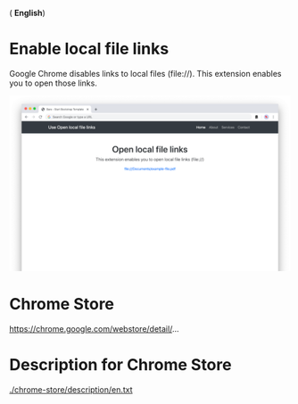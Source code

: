 ( **English**)

# Enable local file links
Google Chrome disables links to local files (file://).
This extension enables you to open those links.

<img src="chrome-store/screenshot.png" width="640px;">

# Chrome Store
https://chrome.google.com/webstore/detail/...


# Description for Chrome Store
[./chrome-store/description/en.txt](./chrome-store/description/en.txt)